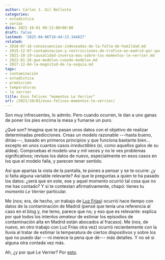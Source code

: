 ```yaml
---
author: Carlos J. Gil Bellosta
categories:
- estadística
- varios
date: 2021-10-01 09:13:00+00:00
draft: false
lastmod: '2025-04-06T18:44:23.344827'
related:
- 2018-07-16-consecuencias-indeseadas-de-la-falta-de-humildad.md
- 2015-12-07-contaminacion-y-restricciones-de-trafico-en-madrid-por-que-no-se-puede-ni-prevenir-ni-estimar.md
- 2021-10-19-causalidad-inversa-mas-sobre-los-momentos-le-verrier.md
- 2021-01-26-que-modelas-cuando-modelas.md
- 2017-12-04-la-magnitud-de-la-sequia.md
tags:
- contaminación
- estadística
- predicción
- temperaturas
- le verrier
title: Esos felices "momentos Le Verrier"
url: /2021/10/01/esos-felices-momentos-le-verrier/
---
```


Son muy infrecuentes, lo admito. Pero cuando ocurren, le dan a uno ganas de poner los pies encima la mesa y fumarse un puro.

¿Qué son? Imagina que te pasan unos datos con el objetivo de realizar determinadas predicciones. Creas un modelo razonable ---hasta bueno, dirías---, basado en primeros principios y que funciona bastante bien... excepto en unos cuantos casos _irreductibles_ (sí, como aquellos galos de su aldea). Compruebas el modelo una y mil veces y no le ves problemas significativos; revisas los datos de nuevo, especialmente en esos casos en los que el modelo falla, y parecen tener sentido.

Así que apartas la vista de la pantalla, te pones a pensar y se te ocurre: ¿y si falta alguna variable relevante? Así que le preguntas a quien te ha pasado los datos: ¿será que en este, ese y aquel momento ocurrió tal cosa que no me has contado? Y si te contestan afirmativamente, chapó: tienes tu _momento Le Verrier_ particular.

Me (nos; era, de hecho, un trabajo de [Luz Frías](https://twitter.com/koldLight)) ocurrió hace tiempo con datos de la contaminación de Madrid (pensé que tenía una referencia al caso en el blog y, me temo, parece que no; y eso que es relevante: explica por qué todos los intentos _amateur_ de estimar los episodios de contaminación alta en Madrid están abocados al fracaso). Me (nos, de nuevo, en otro trabajo con Luz Frías otra vez) ocurrió recientemente con la lluvia al tratar de estimar la temperatura de ciertos dispositivos y sobre los que no puedo dar ---ni merece la pena que dé--- más detalles. Y no sé si alguna otra contada vez más.

Ah, ¿y por qué Le Verrier? Por [esto](https://en.wikipedia.org/wiki/Urbain_Le_Verrier#Discovery_of_Neptune).